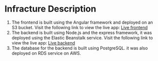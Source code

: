 # Infracture Description

1. The frontend is built using the Angular framework and deployed on an S3 bucket. Visit the following link to view the live app: [Live frontend](http://udacity-frontend-polaeskandar.s3-website-us-east-1.amazonaws.com/)
2. The backend is built using Node.js and the express framework, it was deployed using the Elastic Beanstalk service. Visit the following link to view the live app: [Live backend](http://udacity-backend-api.eba-xamiwc4p.us-east-1.elasticbeanstalk.com/)
3. The database for the backend is built using PostgreSQL. it was also deployed on RDS service on AWS.
